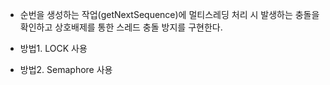 - 순번을 생성하는 작업(getNextSequence)에 멀티스레딩 처리 시 발생하는 충돌을 확인하고 
상호배제를 통한 스레드 충돌 방지를 구현한다.

- 방법1. LOCK 사용
- 방법2. Semaphore 사용
